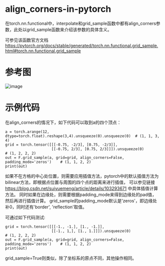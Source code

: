 # align_corners-in-pytorch
在torch.nn.functional中，interpolate和grid_sample函数中都有align_corners参数，此处以grid_sample函数来介绍该参数的具体含义。

可参见该函数官方文档 https://pytorch.org/docs/stable/generated/torch.nn.functional.grid_sample.html#torch.nn.functional.grid_sample

# 参考图
![image](https://github.com/user-attachments/assets/47d103e3-fb4c-4149-a22b-a64ac471128e)

# 示例代码
在align_corners的情况下，如下代码可以取到a的四个顶点：
```
a = torch.arange(12, dtype=torch.float).reshape(3,4).unsqueeze(0).unsqueeze(0)  # (1, 1, 3, 4)
grid = torch.tensor([[[-0.75, -2/3], [0.75, -2/3]], 
                     [[-0.75, 2/3], [0.75, 2/3]]]).unsqueeze(0)                 # (1, 2, 2, 2)
out = F.grid_sample(a, grid=grid, align_corners=False, padding_mode='zeros')    # (1, 1, 2, 2)
print(out)
```
    
如果不在方格的中心处位置，则需要应用插值方法，pytorch中的默认插值方法为bilinear方法，即根据点位置与周围的四个点的距离来进行插值，
可以参见链接 https://blog.csdn.net/suiyuemeng/article/details/103293671 中具体插值计算方法。
同时如果在边缘处，则需要根据padding_mode来得到边缘处的pad值，然后再进行插值计算。
grid_sample的padding_mode默认是'zeros'，即边缘处补0，同时还有'border', 'reflection'取值。

可通过如下代码测试:
```
grid = torch.tensor([[[-1., -1.], [1., -1.]],
                     [[-1., 1,], [1., 1.]]]).unsqueeze(0)                       # (1, 2, 2, 2)                   
out = F.grid_sample(a, grid=grid, align_corners=False, padding_mode='zeros')    # (1, 1, 2, 2)
print(out)
```

grid_sample=True则类似，除了坐标系的原点不同，其他操作相同。
